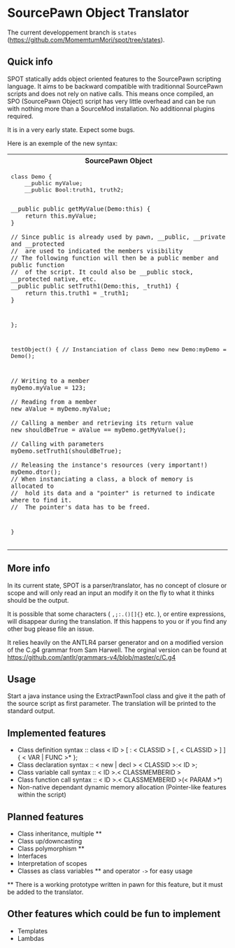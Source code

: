 SourcePawn Object Translator 
====

The current developpement branch is ```states``` (https://github.com/MomemtumMori/spot/tree/states).

Quick info
----------
SPOT statically adds object oriented features to the SourcePawn scripting language. 
It aims to be backward compatible with traditionnal SourcePawn scripts and does not rely on native calls. 
This means once compiled, an SPO (SourcePawn Object) script has very little overhead and can be run with nothing more than a SourceMod installation. No additionnal plugins required.

It is in a very early state. Expect some bugs.

Here is an exemple of the new syntax:
<table>
<tr>
<th>SourcePawn Object</th>
</tr>
<tr>
<td>
<pre>
class Demo {
    __public myValue;
    __public Bool:truth1, truth2;

    __public public getMyValue(Demo:this) { 
        return this.myValue; 
    }
    
    // Since public is already used by pawn, __public, __private and __protected 
    //  are used to indicated the members visibility
    // The following function will then be a public member and public function 
    //  of the script. It could also be __public stock, __protected native, etc.
    __public public setTruth1(Demo:this, _truth1) { 
        return this.truth1 = _truth1; 
    }
};

testObject() {
    // Instanciation of class Demo
    new Demo:myDemo = Demo();
    
    // Writing to a member
    myDemo.myValue = 123;
    
    // Reading from a member 
    new aValue = myDemo.myValue;
    
    // Calling a member and retrieving its return value
    new shouldBeTrue = aValue == myDemo.getMyValue();
    
    // Calling with parameters
    myDemo.setTruth1(shouldBeTrue);
    
    // Releasing the instance's resources (very important!)
    myDemo.dtor();
    // When instanciating a class, a block of memory is allocated to 
    //  hold its data and a "pointer" is returned to indicate where to find it.
    //  The pointer's data has to be freed.
}
</pre>
</td>
</tr>
</table>

More info
---------
In its current state, SPOT is a parser/translator, has no concept of closure or scope and will only read an input an modify it on the fly to what it thinks should be the output. 

It is possible that some characters ( ``` ,;:.()[]{} ``` etc. ), or entire expressions, will disappear during the translation. If this happens to you or if you find any other bug please file an issue.

It relies heavily on the ANTLR4 parser generator and on a modified version of the C.g4 grammar from Sam Harwell. The orginal version can be found at https://github.com/antlr/grammars-v4/blob/master/c/C.g4

Usage
-----
Start a java instance using the ExtractPawnTool class and give it the path of the source script as first parameter. The translation will be printed to the standard output.

Implemented features
--------------------
* Class definition syntax :: class < ID > [ : < CLASSID > [ , < CLASSID > ] ] { < VAR | FUNC >* };
* Class declaration syntax :: < new | decl > < CLASSID >:< ID >;
* Class variable call syntax :: < ID >.< CLASSMEMBERID >
* Class function call syntax :: < ID >.< CLASSMEMBERID >(< PARAM >*)
* Non-native dependant dynamic memory allocation (Pointer-like features within the script)

Planned features
----------------
* Class inheritance, multiple **
* Class up/downcasting
* Class polymorphism **
* Interfaces
* Interpretation of scopes
* Classes as class variables ** and operator ```->``` for easy usage

** There is a working prototype written in pawn for this feature, but it must be added to the translator.

Other features which could be fun to implement
----------------------------------------------
* Templates
* Lambdas
